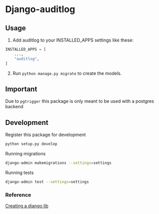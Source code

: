 # Django-auditlog

## Usage

1. Add auditlog to your INSTALLED_APPS settings like these:

```python
INSTALLED_APPS = [
    ...,
    "auditlog",
]
```

2. Run ``python manage.py migrate`` to create the models.

## Important

Due to ``pgtrigger`` this package is only meant to be used with a postgres backend

## Development

Register this package for development
```bash
python setup.py develop
```

Running migrations
```bash
django-admin makemigrations --settings=settings
```

Running tests
```bash
django-admin test --settings=settings
```

### Reference

[Creating a django lib](http://hirokiky.org/tech/create_django_library.html)
